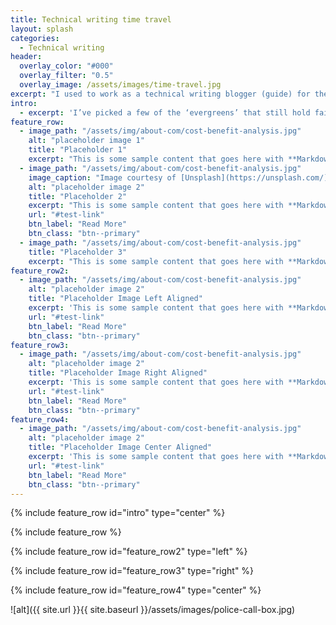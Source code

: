 ```yaml
---
title: Technical writing time travel
layout: splash
categories:
  - Technical writing
header:
  overlay_color: "#000"
  overlay_filter: "0.5"
  overlay_image: /assets/images/time-travel.jpg
excerpt: "I used to work as a technical writing blogger (guide) for the sadly-defunct About.com. Courtesy of the [Internet Archive](https://archive.org/), some of those articles are still ‘floating around’."
intro: 
  - excerpt: 'I’ve picked a few of the ‘evergreens’ that still hold fairly true today – don’t expect the links from those pages to take you anywhere sensible, though.'
feature_row:
  - image_path: "/assets/img/about-com/cost-benefit-analysis.jpg"
    alt: "placeholder image 1"
    title: "Placeholder 1"
    excerpt: "This is some sample content that goes here with **Markdown** formatting."
  - image_path: "/assets/img/about-com/cost-benefit-analysis.jpg"
    image_caption: "Image courtesy of [Unsplash](https://unsplash.com/)"
    alt: "placeholder image 2"
    title: "Placeholder 2"
    excerpt: "This is some sample content that goes here with **Markdown** formatting."
    url: "#test-link"
    btn_label: "Read More"
    btn_class: "btn--primary"
  - image_path: "/assets/img/about-com/cost-benefit-analysis.jpg"
    title: "Placeholder 3"
    excerpt: "This is some sample content that goes here with **Markdown** formatting."
feature_row2:
  - image_path: "/assets/img/about-com/cost-benefit-analysis.jpg"
    alt: "placeholder image 2"
    title: "Placeholder Image Left Aligned"
    excerpt: 'This is some sample content that goes here with **Markdown** formatting. Left aligned with `type="left"`'
    url: "#test-link"
    btn_label: "Read More"
    btn_class: "btn--primary"
feature_row3:
  - image_path: "/assets/img/about-com/cost-benefit-analysis.jpg"
    alt: "placeholder image 2"
    title: "Placeholder Image Right Aligned"
    excerpt: 'This is some sample content that goes here with **Markdown** formatting. Right aligned with `type="right"`'
    url: "#test-link"
    btn_label: "Read More"
    btn_class: "btn--primary"
feature_row4:
  - image_path: "/assets/img/about-com/cost-benefit-analysis.jpg"
    alt: "placeholder image 2"
    title: "Placeholder Image Center Aligned"
    excerpt: 'This is some sample content that goes here with **Markdown** formatting. Centered with `type="center"`'
    url: "#test-link"
    btn_label: "Read More"
    btn_class: "btn--primary"
---
```


{% include feature_row id="intro" type="center" %}

{% include feature_row %}

{% include feature_row id="feature_row2" type="left" %}

{% include feature_row id="feature_row3" type="right" %}

{% include feature_row id="feature_row4" type="center" %}

![alt]({{ site.url }}{{ site.baseurl }}/assets/images/police-call-box.jpg)